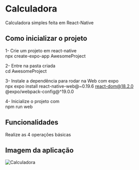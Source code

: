 # Calculadora
Calculadora simples feita em React-Native

<h2>Como inicializar o projeto</h2>

1- Crie um projeto em react-native <br>
npx create-expo-app AwesomeProject

2- Entre na pasta criada <br>
cd AwesomeProject

3- Instale a dependência para rodar na Web com expo<br>
npx expo install react-native-web@~0.19.6 react-dom@18.2.0 @expo/webpack-config@^19.0.0

4- Inicialize o projeto com<br>
npm run web

## Funcionalidades
Realize as 4 operações básicas

<h2>Imagem da aplicação</h2>

![Calculadora](https://github.com/Guilherme3712/Calculadora/assets/128616640/2d3e9771-f21e-4a6e-82ca-a2491e05f24d)
